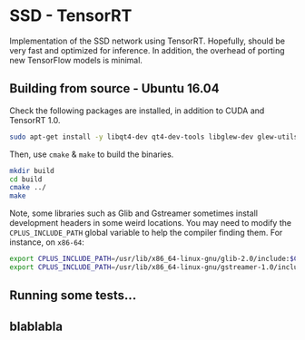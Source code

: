 # SSD - TensorRT

Implementation of the SSD network using TensorRT. Hopefully, should be very fast and optimized for inference. In addition, the overhead of porting new TensorFlow models is minimal.

## Building from source - Ubuntu 16.04

Check the following packages are installed, in addition to CUDA and TensorRT 1.0.
```bash
sudo apt-get install -y libqt4-dev qt4-dev-tools libglew-dev glew-utils libgstreamer1.0-dev libgstreamer-plugins-base1.0-dev libglib2.0-dev libgflags-dev libgoogle-glog-dev
```

Then, use `cmake` & `make` to build the binaries.
```bash
mkdir build
cd build
cmake ../
make
```
Note, some libraries such as Glib and Gstreamer sometimes install development headers in some weird locations. You may need to modify the `CPLUS_INCLUDE_PATH` global variable to help the compiler finding them. For instance, on `x86-64`:
```bash
export CPLUS_INCLUDE_PATH=/usr/lib/x86_64-linux-gnu/glib-2.0/include:$CPLUS_INCLUDE_PATH
export CPLUS_INCLUDE_PATH=/usr/lib/x86_64-linux-gnu/gstreamer-1.0/include:$CPLUS_INCLUDE_PATH
```

## Running some tests...

## blablabla
